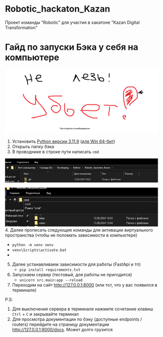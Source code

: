 # Robotic_hackaton_Kazan
Проект команды "Robotic" для участия в хакатоне "Kazan Digital Transformation"


# Гайд по запуски Бэка у себя на компьютере
![img_2.png](data/img_2.png)
1. Установить [Python версии 3.11.9](https://www.python.org/downloads/release/python-3119/) ([для Win 64-бит](https://www.python.org/ftp/python/3.11.9/python-3.11.9-amd64.exe))
2. Открыть папку бэка
3. В проводнике в строке пути написать ```cmd```

![img.png](data/img.png)

![img_1.png](data/img_1.png)
4. Далее прописать следующие команды для активации виртуального пространства 
(чтобы не поломать зависимости в компьютере)
   * ```python -m venv venv```
   * ```venv\Scripts\activate.bat```
   * 
5. Далее устанавливаем зависимости для работы (FastApi и тп)
    * ```pip install requirements.txt```
6. Запускаем сервер (тестовый, для работы не пригодится)
    * ```unicorn src.main:app --reload```
7. Переходим на сайт http://127.0.0.1:8000 (или тот, что у вас появился в терминале)

P.S:
1. Для выключения сервера в терминале нажмите сочетание клавиш ```Ctrl``` + ```C``` и закрывайте терминал
2. Для просмотра документации по бэку (доступные endpoints / routers) 
перейдите на страницу документации http://127.0.0.1:8000/docs. Может долго грузится